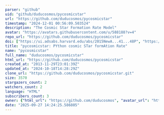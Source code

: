 ```yaml
---
parser: "github"
uid: "github/duducosmos/pycosmicstar"
url: "https://github.com/duducosmos/pycosmicstar"
timestamp: "2024-12-01 00:56:09.503524"
description: "The Cosmic Star Formation Rate Model"
avatar: "https://avatars.githubusercontent.com/u/588188?v=4"
repo_url: "https://github.com/duducosmos/pycosmicstar"
doi: ["https://ui.adsabs.harvard.edu/abs/2015NewA...41...48P", "https://ui.adsabs.harvard.edu/abs/2024ascl.soft11009P/abstract"]
title: "pycosmicstar: PYthon cosmic STar formAtion Rate"
name: "pycosmicstar"
full_name: "duducosmos/pycosmicstar"
html_url: "https://github.com/duducosmos/pycosmicstar"
created_at: "2013-11-29T23:01:39Z"
updated_at: "2024-10-18T14:28:29Z"
clone_url: "https://github.com/duducosmos/pycosmicstar.git"
size: 3570
stargazers_count: 2
watchers_count: 2
language: "HTML"
subscribers_count: 3
owner: {"html_url": "https://github.com/duducosmos", "avatar_url": "https://avatars.githubusercontent.com/u/588188?v=4", "login": "duducosmos", "type": "User"}
date: "2025-09-27 14:24:25.586805"
---
```

